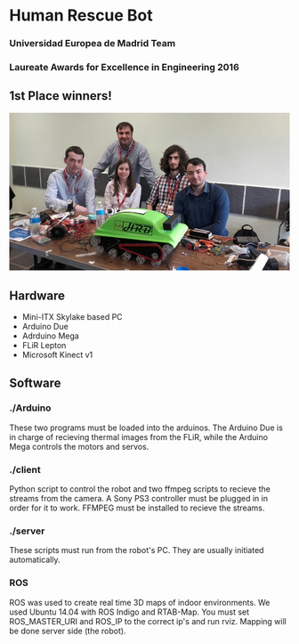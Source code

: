 # Human Rescue Bot
### Universidad Europea de Madrid Team
### Laureate Awards for Excellence in Engineering 2016

## 1st Place winners!
![UEM Team](assets/robot.jpg)

## Hardware
* Mini-ITX Skylake based PC
* Arduino Due
* Adrduino Mega
* FLiR Lepton
* Microsoft Kinect v1

## Software
### ./Arduino
These two programs must be loaded into the arduinos. The Arduino Due is in charge of recieving thermal images from the FLiR, while the Arduino Mega controls the motors and servos.

### ./client
Python script to control the robot and two ffmpeg scripts to recieve the streams from the camera. A Sony PS3 controller must be plugged in in order for it to work. FFMPEG must be installed to recieve the streams.

### ./server
These scripts must run from the robot's PC. They are usually initiated automatically.

### ROS
ROS was used to create real time 3D maps of indoor environments. We used Ubuntu 14.04 with ROS Indigo and RTAB-Map. You must set ROS_MASTER_URI and ROS_IP to the correct ip's and run rviz. Mapping will be done server side (the robot).
